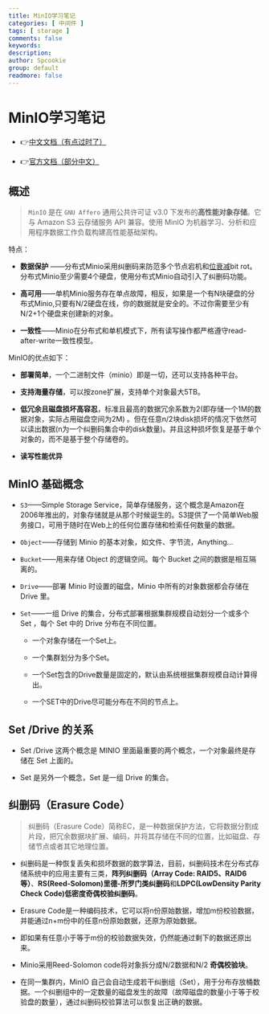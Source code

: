 ```yaml
---
title: MinIO学习笔记
categories: [ 中间件 ]
tags: [ storage ]
comments: false
keywords:
description:
author: Spcookie
group: default
readmore: false
---
```


# MinIO学习笔记

* 👉[中文文档（有点过时了）](https://minio.org.cn/index4.shtml)

* 👉[官方文档（部分中文）](https://www.minio.org.cn/docs/minio/linux/index.html)

## 概述

> `MinIO` 是在 `GNU Affero` 通用公共许可证 v3.0 下发布的**高性能对象存储**。它与 Amazon S3 云存储服务 API 兼容。使用 MinIO
> 为机器学习、分析和应用程序数据工作负载构建高性能基础架构。

特点：

* **数据保护**
  ——分布式Minio采用纠删码来防范多个节点宕机和[位衰减](https://baike.baidu.com/item/%E4%BD%8D%E8%A1%B0%E5%87%8F)bit
  rot。分布式Minio至少需要4个硬盘，使用分布式Minio自动引入了纠删码功能。

* **高可用**——单机Minio服务存在单点故障，相反，如果是一个有N块硬盘的分布式Minio,只要有N/2硬盘在线，你的数据就是安全的。不过你需要至少有N/2+1个硬盘来创建新的对象。

* **一致性**——Minio在分布式和单机模式下，所有读写操作都严格遵守read-after-write一致性模型。

MinIO的优点如下：

* **部署简单**，一个二进制文件（minio）即是一切，还可以支持各种平台。

* **支持海量存储**，可以按zone扩展，支持单个对象最大5TB。

* **低冗余且磁盘损坏高容忍**，标准且最高的数据冗余系数为2(即存储一个1M的数据对象，实际占用磁盘空间为2M)
  。但在任意n/2块disk损坏的情况下依然可以读出数据(n为一个纠删码集合中的disk数量)。并且这种损坏恢复是基于单个对象的，而不是基于整个存储卷的。

* **读写性能优异**

## MinIO 基础概念

* `S3`——Simple Storage Service，简单存储服务，这个概念是Amazon在2006年推出的，对象存储就是从那个时候诞生的。S3提供了一个简单Web服务接口，可用于随时在Web上的任何位置存储和检索任何数量的数据。

* `Object`——存储到 Minio 的基本对象，如文件、字节流，Anything...

* `Bucket`——用来存储 Object 的逻辑空间。每个 Bucket 之间的数据是相互隔离的。

* `Drive`——部署 Minio 时设置的磁盘，Minio 中所有的对象数据都会存储在 Drive 里。

* `Set`——一组 Drive 的集合，分布式部署根据集群规模自动划分一个或多个 Set ，每个 Set 中的 Drive 分布在不同位置。

    * 一个对象存储在一个Set上。

    * 一个集群划分为多个Set。

    * 一个Set包含的Drive数量是固定的，默认由系统根据集群规模自动计算得出。

    * 一个SET中的Drive尽可能分布在不同的节点上。

## Set /Drive 的关系

* Set /Drive 这两个概念是 MINIO 里面最重要的两个概念，一个对象最终是存储在 Set 上面的。

* Set 是另外一个概念，Set 是一组 Drive 的集合。

## 纠删码（Erasure Code）

> 纠删码（Erasure Code）简称EC，是一种数据保护方法，它将数据分割成片段，把冗余数据块扩展、编码，并将其存储在不同的位置，比如磁盘、存储节点或者其它地理位置。

* 纠删码是一种恢复丢失和损坏数据的数学算法，目前，纠删码技术在分布式存储系统中的应用主要有三类，**阵列纠删码（Array Code:
  RAID5、RAID6等）**、**RS(Reed-Solomon)里德-所罗门类纠删码**和**LDPC(LowDensity Parity Check Code)低密度奇偶校验纠删码**。

* Erasure Code是一种编码技术，它可以将n份原始数据，增加m份校验数据，并能通过n+m份中的任意n份原始数据，还原为原始数据。

* 即如果有任意小于等于m份的校验数据失效，仍然能通过剩下的数据还原出来。

* Minio采用Reed-Solomon code将对象拆分成N/2数据和N/2 **奇偶校验块**。

* 在同一集群内，MinIO 自己会自动生成若干纠删组（Set），用于分布存放桶数据。一个纠删组中的一定数量的磁盘发生的故障（故障磁盘的数量小于等于校验盘的数量），通过纠删码校验算法可以恢复出正确的数据。
